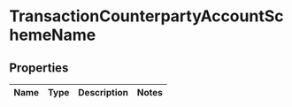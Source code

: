 
# TransactionCounterpartyAccountSchemeName

## Properties
Name | Type | Description | Notes
------------ | ------------- | ------------- | -------------



